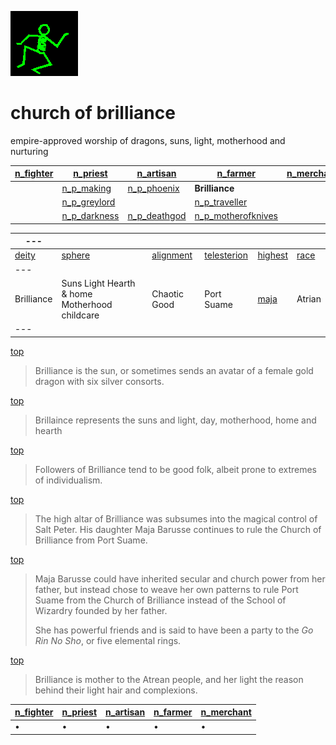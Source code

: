 ![dancer](assets/dancer.gif)

# church of brilliance

 empire-approved worship of dragons, suns, light, motherhood and nurturing

|  [n_fighter](n_fighter.md)  |  [n_priest](n_priest.md)          |  [n_artisan](n_artisan.md)        |  [n_farmer](n_farmer.md)                      |  [n_merchant](n_merchant.md)  | 
| --------------------------- | --------------------------------- | --------------------------------- | --------------------------------------------- | ----------------------------- | 
|                             |  [n_p_making](n_p_making.md)      |  [n_p_phoenix](n_p_phoenix.md)    | **Brilliance**                                |                               | 
|                             |  [n_p_greylord](n_p_greylord.md)  |                                   |  [n_p_traveller](n_p_traveller.md)            |                               | 
|                             |  [n_p_darkness](n_p_darkness.md)  |  [n_p_deathgod](n_p_deathgod.md)  |  [n_p_motherofknives](n_p_motherofknives.md)  |                               | 

|  ---             |                                                 |                          |                              |                      |                | 
| ---------------- | ----------------------------------------------- | ------------------------ | ---------------------------- | -------------------- | -------------- | 
|  [deity](deity)  |  [sphere](sphere)                               |  [alignment](alignment)  |  [telesterion](telesterion)  |  [highest](highest)  |  [race](race)  | 
|  ---             |                                                 |                          |                              |                      |                | 
|  Brilliance      |  Suns Light Hearth & home Motherhood childcare  |  Chaotic Good            |  Port Suame                  |  [maja](maja.md)     |  Atrian        | 
|  ---             |                                                 |                          |                              |                      |                | 

 [top](#top) 
>
>   Brilliance is the sun, or sometimes sends an avatar of a female gold dragon with six silver consorts. 

 [top](#top) 
>
>   Brillaince represents the suns and light, day, motherhood, home and hearth 

 [top](#top) 
>
>   Followers of Brilliance tend to be good folk, albeit prone to extremes of individualism. 

 [top](#top) 
>
>   The high altar of Brilliance was subsumes into the magical control of Salt Peter. His daughter Maja Barusse continues to rule the Church of Brilliance from Port Suame. 

 [top](#top) 
>
>   Maja Barusse could have inherited secular and church power from her father, but instead chose to weave her own patterns to rule Port Suame from the Church of Brilliance instead of the School of Wizardry founded by her father. 
>
>   She has powerful friends and is said to have been a party to the *Go Rin No Sho*, or five elemental rings. 

 [top](#top) 
>
>   Brilliance is mother to the Atrean people, and her light the reason behind their light hair and complexions. 

|  [n_fighter](n_fighter.md)  |  [n_priest](n_priest.md)  |  [n_artisan](n_artisan.md)  |  [n_farmer](n_farmer.md)  |  [n_merchant](n_merchant.md)  | 
| --------------------------- | ------------------------- | --------------------------- | ------------------------- | ----------------------------- | 
| •                           | •                         | •                           | •                         | •                             | 

 